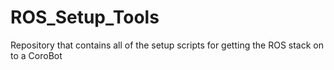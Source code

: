 # ROS_Setup_Tools
Repository that contains all of the setup scripts for getting the ROS stack on to a CoroBot
